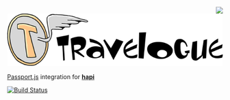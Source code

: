 <a href="https://github.com/walmartlabs/blammo"><img src="https://raw.github.com/walmartlabs/blammo/master/images/from.png" align="right" /></a>
![travelogue Logo](/images/travelogue.png)

[Passport.js](http://passportjs.org/) integration for [**hapi**](https://github.com/walmartlabs/hapi)

[![Build Status](https://secure.travis-ci.org/walmartlabs/travelogue.png)](http://travis-ci.org/walmartlabs/travelogue)